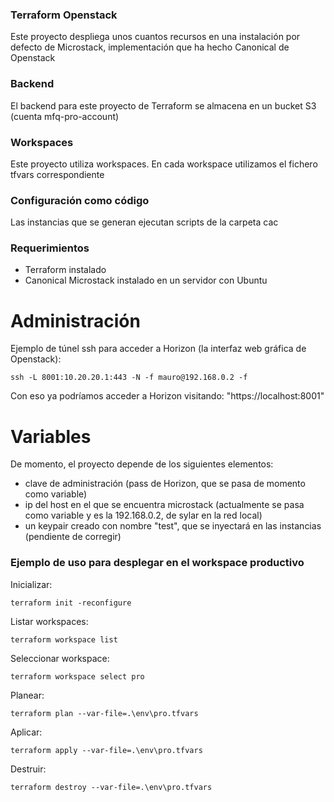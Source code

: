 ### Terraform Openstack

Este proyecto despliega unos cuantos recursos en una instalación por defecto de Microstack, implementación que ha hecho Canonical de Openstack

### Backend

El backend para este proyecto de Terraform se almacena en un bucket S3 (cuenta mfq-pro-account)

### Workspaces

Este proyecto utiliza workspaces. En cada workspace utilizamos el fichero tfvars correspondiente

### Configuración como código

Las instancias que se generan ejecutan scripts de la carpeta cac

### Requerimientos

- Terraform instalado
- Canonical Microstack instalado en un servidor con Ubuntu

# Administración

Ejemplo de túnel ssh para acceder a Horizon (la interfaz web gráfica de Openstack):
```
ssh -L 8001:10.20.20.1:443 -N -f mauro@192.168.0.2 -f
```

Con eso ya podríamos acceder a Horizon visitando: "https://localhost:8001"

# Variables

De momento, el proyecto depende de los siguientes elementos:
- clave de administración (pass de Horizon, que se pasa de momento como variable)
- ip del host en el que se encuentra microstack (actualmente se pasa como variable y es la 192.168.0.2, de sylar en la red local)
- un keypair creado con nombre "test", que se inyectará en las instancias (pendiente de corregir)

### Ejemplo de uso para desplegar en el workspace productivo

Inicializar:
```
terraform init -reconfigure
```
Listar workspaces:
```
terraform workspace list
```
Seleccionar workspace:
```
terraform workspace select pro
```
Planear:
```
terraform plan --var-file=.\env\pro.tfvars
```
Aplicar:
```
terraform apply --var-file=.\env\pro.tfvars
```
Destruir:
```
terraform destroy --var-file=.\env\pro.tfvars
```